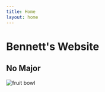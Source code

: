 ```yaml
---
title: Home
layout: home
---
```


# Bennett's Website
## No Major

![fruit bowl](fruit_bowl.png)



